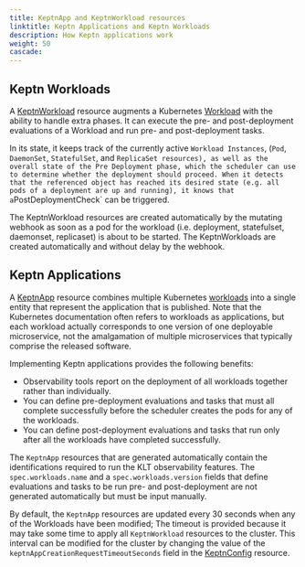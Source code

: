 ```yaml
---
title: KeptnApp and KeptnWorkload resources
linktitle: Keptn Applications and Keptn Workloads
description: How Keptn applications work
weight: 50
cascade:
---
```


## Keptn Workloads

A
[KeptnWorkload](../../../crd-ref/lifecycle/v1alpha3/#keptnworkload)
resource augments a Kubernetes
[Workload](https://kubernetes.io/docs/concepts/workloads/)
with the ability to handle extra phases.
It can execute the pre- and post-deployment evaluations of a Workload
and run pre- and post-deployment tasks.

In its state, it keeps track of the currently active `Workload Instances`,
(`Pod`, `DaemonSet`, `StatefulSet`, and `ReplicaSet resources),
as well as the overall state of the Pre Deployment phase,
which the scheduler can use to determine whether the deployment should proceed.
When it detects that the referenced object has reached its desired state
(e.g. all pods of a deployment are up and running),
it knows that a`PostDeploymentCheck` can be triggered.

The KeptnWorkload resources are created automatically
by the mutating webhook as soon as a pod for the workload
(i.e. deployment, statefulset, daemonset, replicaset)
is about to be started.
The KeptnWorkloads are created automatically and without delay by the webhook.

## Keptn Applications

A [KeptnApp](../../../yaml-crd-ref/app.md)
resource combines multiple Kubernetes
[workloads](https://kubernetes.io/docs/concepts/workloads/)
into a single entity
that represent the application that is published.
Note that the Kubernetes documentation
often refers to workloads as applications,
but each workload actually corresponds to one version
of one deployable microservice,
not the amalgamation of multiple microservices
that typically comprise the released software.

Implementing Keptn applications provides the following benefits:

* Observability tools report on the deployment
  of all workloads together rather than individually.
* You can define pre-deployment evaluations and tasks
  that must all complete successfully
  before the scheduler creates the pods for any of the workloads.
* You can define post-deployment evaluations and tasks
  that run only after all the workloads have completed successfully.

The `KeptnApp` resources that are generated automatically
contain the identifications required to run the KLT observability features.
The `spec.workloads.name` and a `spec.workloads.version` fields
that define evaluations and tasks to be run
pre- and post-deployment are not generated automatically
but must be input manually.

By default, the `KeptnApp` resources are updated every 30 seconds
when any of the Workloads have been modified;
The timeout is provided because it may take some time
to apply all `KeptnWorkload` resources to the cluster.
This interval can be modified for the cluster by changing the value
of the `keptnAppCreationRequestTimeoutSeconds` field in the
[KeptnConfig](../../../yaml-crd-ref/config.md)
resource.
